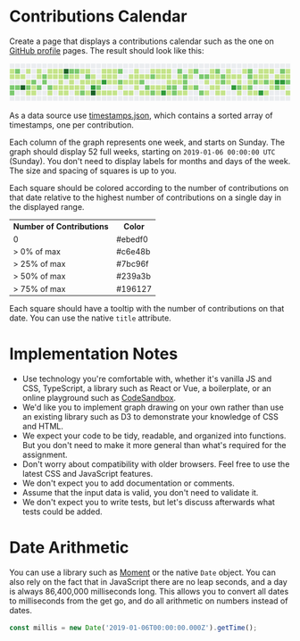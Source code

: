 # Contributions Calendar

Create a page that displays a contributions calendar such as the one on [GitHub profile](https://github.com/LeaVerou) pages. The result should look like this:

![Calendar Heatmap](./calendar-heatmap.png)

As a data source use [timestamps.json](./timestamps.json), which contains a sorted array of timestamps, one per contribution.

Each column of the graph represents one week, and starts on Sunday. The graph should display 52 full weeks, starting on `2019-01-06 00:00:00 UTC` (Sunday). You don't need to display labels for months and days of the week. The size and spacing of squares is up to you.

Each square should be colored according to the number of contributions on that date relative to the highest number of contributions on a single day in the displayed range.

<table>
    <tr>
        <th>Number of Contributions</th>
        <th>Color</th>
    </tr>
    <tr><td>   0        </td> <td>#ebedf0</td></tr>
    <tr><td>>  0% of max</td> <td>#c6e48b</td></tr>
    <tr><td>> 25% of max</td><td>#7bc96f</td></tr>
    <tr><td>> 50% of max</td><td>#239a3b</td></tr>
    <tr><td>> 75% of max</td><td>#196127</td></tr>
</table>

Each square should have a tooltip with the number of contributions on that date. You can use the native `title` attribute.

# Implementation Notes
* Use technology you're comfortable with, whether it's vanilla JS and CSS, TypeScript, a library such as React or Vue, a boilerplate, or an online playground such as [CodeSandbox](https://codesandbox.io/).
* We'd like you to implement graph drawing on your own rather than use an existing library such as D3 to demonstrate your knowledge of CSS and HTML.
* We expect your code to be tidy, readable, and organized into functions. But you don't need to make it more general than what's required for the assignment.
* Don't worry about compatibility with older browsers. Feel free to use the latest CSS and JavaScript features.
* We don't expect you to add documentation or comments.
* Assume that the input data is valid, you don't need to validate it.
* We don't expect you to write tests, but let's discuss afterwards what tests could be added.

# Date Arithmetic
You can use a library such as [Moment](https://momentjs.com/docs/) or the native `Date` object. You can also rely on the fact that in JavaScript there are no leap seconds, and a day is always 86,400,000 milliseconds long. This allows you to convert all dates to milliseconds from the get go, and do all arithmetic on numbers instead of dates.

```js
const millis = new Date('2019-01-06T00:00:00.000Z').getTime();
```
